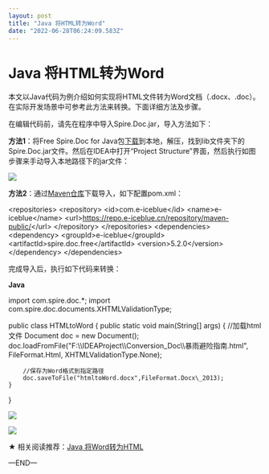 ```yaml
---
layout: post
title: "Java 将HTML转为Word"
date: "2022-06-28T06:24:09.583Z"
---
```

Java 将HTML转为Word
================

本文以Java代码为例介绍如何实现将HTML文件转为Word文档（.docx、.doc）。在实际开发场景中可参考此方法来转换。下面详细方法及步骤。

在编辑代码前，请先在程序中导入Spire.Doc.jar，导入方法如下：

**方法1**：将Free Spire.Doc for Java包[下载](https://www.e-iceblue.cn/Downloads/Free-Spire-Doc-JAVA.html)到本地，解压，找到lib文件夹下的Spire.Doc.jar文件。然后在IDEA中打开“Project Structure”界面，然后执行如图步骤来手动导入本地路径下的jar文件：

![](https://img2022.cnblogs.com/blog/706090/202206/706090-20220628135953372-1960928792.png)

**方法2**：通过[Maven仓库](https://repo.e-iceblue.cn/#browse/browse:maven-public)下载导入，如下配置pom.xml：

<repositories\>
        <repository\>
            <id\>com.e-iceblue</id\>
            <name\>e-iceblue</name\>
            <url\>https://repo.e-iceblue.cn/repository/maven-public/</url\>
        </repository\>
</repositories\>
<dependencies\>
    <dependency\>
        <groupId\>e-iceblue</groupId\>
        <artifactId\>spire.doc.free</artifactId\>
        <version\>5.2.0</version\>
    </dependency\>
</dependencies\>

完成导入后，执行如下代码来转换：

**Java**

import com.spire.doc.\*;
import com.spire.doc.documents.XHTMLValidationType;

public class HTMLtoWord {
    public static void main(String\[\] args) {
        //加载html文件
        Document doc = new Document();
        doc.loadFromFile("F:\\\\IDEAProject\\\\Conversion\_Doc\\\\暴雨避险指南.html", FileFormat.Html, XHTMLValidationType.None);

        //保存为Word格式到指定路径
        doc.saveToFile("htmltoWord.docx",FileFormat.Docx\_2013);
    }
}

![](https://img2022.cnblogs.com/blog/706090/202206/706090-20220628140135756-1980369841.png)

![](https://img2022.cnblogs.com/blog/706090/202206/706090-20220628140150168-1618134328.png)

★ 相关阅读推荐：[Java 将Word转为HTML](https://www.cnblogs.com/Yesi/p/15384554.html)

—END—